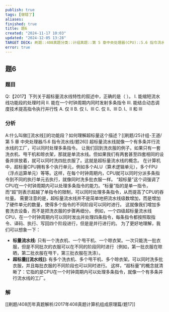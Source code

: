 ```yaml
---
publish: true
tags: [做错了]
aliases: 
finished: true
title: 题6
created: "2024-11-17 10:03"
updated: "2024-12-05 13:28"
TARGET DECK: 刷题::408真题分类::计组真题::第 5 章中央处理器(CPU)::5.6 指令流水线::题6
error: true
---
```

## 题6
### 题目
Q:【2017】下列关于超标量流水线特性的叙述中，正确的是（ ）。
Ⅰ. 能缩短流水线功能段的处理时间
Ⅱ. 能在一个时钟周期内同时发射多条指令
Ⅲ. 能结合动态调度技术提高指令执行并行性
A. 仅 Ⅱ
B. 仅 Ⅰ、Ⅲ
C. 仅 Ⅱ、Ⅲ
D. Ⅰ、Ⅱ 和 Ⅲ
### 分析
A:什么叫做[[流水线]]的功能段？如何理解超标量这个描述？[[刷题/25计组-王道/第 5 章 中央处理器/5.6 指令流水线/题26]]
超标量流水线就像一个有多条并行流水线的工厂，可以同时处理多条指令。
让我们回到洗衣服的例子。如果只有一套洗衣机、甩干机和晾衣架，那就是单流水线。但如果我们有两套甚至四套相同的设备并排放着，就可以同时洗四批衣服了。这就是超标量流水线的概念。
在计算机中，超标量CPU拥有多个执行单元，例如多个ALU（算术逻辑单元），多个FPU（浮点运算单元）等等。这样，在每个时钟周期内，CPU就可以同时分派多条指令到不同的执行单元去执行，就像同时洗多批衣服一样。
“超标量”这个词强调了CPU在一个时钟周期内可以处理多条指令的能力。“标量”指的是单一指令，而“超”则表示超越了单指令的限制，可以同时处理多条指令，从而提高了CPU的吞吐量。
需要注意的是，超标量流水线并不是简单地把流水线级数增加，而是增加了硬件单元的数量，使得多个指令的不同阶段可以同时进行。 这就像我们增加多套洗衣设备，而不是把洗衣服的步骤再细分。
例如，一个四级超标量流水线CPU，在一个时钟周期内可以同时发出并处理四条指令，每条指令都按照取指令、译码、执行、写回四个阶段进行，但是是并行进行的。
为了更好地理解，我们可以想象一下：
- **标量流水线:** 只有一个洗衣机、一个甩干机、一个晾衣架。一次只能洗一批衣服，但是不同批次的衣服可以在不同的阶段同时进行（例如，第一批衣服在晾晒，第二批衣服在甩干，第三批衣服在洗涤）。
- **超标量[[流水线]]:** 有多个洗衣机、多个甩干机、多个晾衣架。可以同时洗多批衣服，并且每批衣服的不同阶段也可以同时进行。
这样，“超标量”的概念就清晰了：它指的是CPU在一个时钟周期内可以处理多条指令，就像一个有多条并行流水线的工厂。
### 解
[[刷题/408历年真题解析/2017年408真题计算机组成原理篇/题17]]